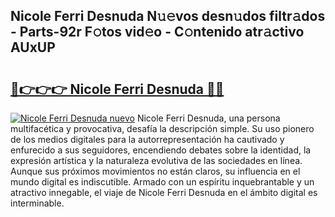 ## Nicole Ferri Desnuda N𝚞𝚎vos desn𝚞dos filtr𝚊dos - Parts-92r F𝚘tos vid𝚎o - C𝚘ntenido atr𝚊ctivo AUxUP

# <h2><a href="http://mb8ubc1.tromn.icu/?c=Nicole+Ferri+Desnuda">🔗👉👉👉 Nicole Ferri Desnuda 🔗🔗</a></h2>

[![Nicole Ferri Desnuda nuevo](https://i.imgur.com/pEAQMta.gif)](http://mb8ubc1.tromn.icu/?c=Nicole+Ferri+Desnuda)
Nicole Ferri Desnuda, una persona multifacética y provocativa, desafía la descripción simple. Su uso pionero de los medios digitales para la autorrepresentación ha cautivado y enfurecido a sus seguidores, encendiendo debates sobre la identidad, la expresión artística y la naturaleza evolutiva de las sociedades en línea. Aunque sus próximos movimientos no están claros, su influencia en el mundo digital es indiscutible. Armado con un espíritu inquebrantable y un atractivo innegable, el viaje de Nicole Ferri Desnuda en el ámbito digital es interminable.
